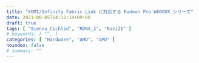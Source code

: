 ```yaml
---
title: "XGMI/Infinity Fabric Link に対応する Radeon Pro W6000X シリーズ"
date: 2021-08-05T14:12:14+09:00
draft: true
tags: [ "Sienna_Cichlid", "RDNA_2", "Navi21" ]
# keywords: [ "", ]
categories: [ "Hardware", "AMD", "GPU" ]
noindex: false
# summary: ""
---
```



